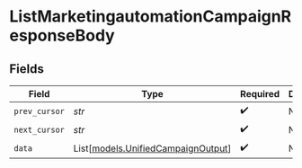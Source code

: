 # ListMarketingautomationCampaignResponseBody


## Fields

| Field                                                                    | Type                                                                     | Required                                                                 | Description                                                              |
| ------------------------------------------------------------------------ | ------------------------------------------------------------------------ | ------------------------------------------------------------------------ | ------------------------------------------------------------------------ |
| `prev_cursor`                                                            | *str*                                                                    | :heavy_check_mark:                                                       | N/A                                                                      |
| `next_cursor`                                                            | *str*                                                                    | :heavy_check_mark:                                                       | N/A                                                                      |
| `data`                                                                   | List[[models.UnifiedCampaignOutput](../models/unifiedcampaignoutput.md)] | :heavy_check_mark:                                                       | N/A                                                                      |